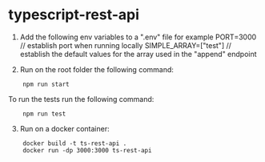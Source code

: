 # typescript-rest-api

1. Add the following env variables to a ".env" file for example 
PORT=3000 // establish port when running locally
SIMPLE_ARRAY=["test"] // establish the default values for the array used in the "append" endpoint

2. Run on the root folder the following command:
```
    npm run start
```

To run the tests run the following command:
```
    npm run test
```

3. Run on a docker container:
```
    docker build -t ts-rest-api .  
    docker run -dp 3000:3000 ts-rest-api
```
